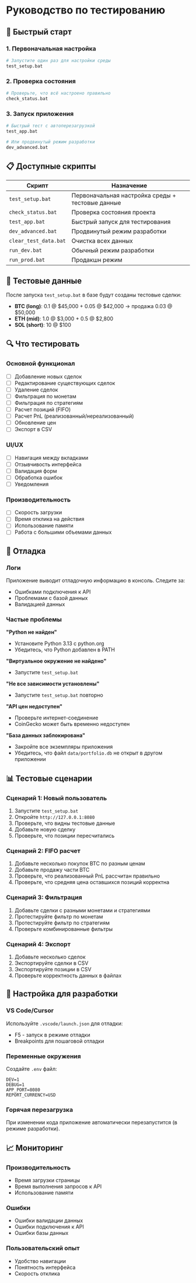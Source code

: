 # Руководство по тестированию

## 🚀 Быстрый старт

### 1. Первоначальная настройка
```bash
# Запустите один раз для настройки среды
test_setup.bat
```

### 2. Проверка состояния
```bash
# Проверьте, что всё настроено правильно
check_status.bat
```

### 3. Запуск приложения
```bash
# Быстрый тест с автоперезагрузкой
test_app.bat

# Или продвинутый режим разработки
dev_advanced.bat
```

## 📋 Доступные скрипты

| Скрипт | Назначение |
|--------|------------|
| `test_setup.bat` | Первоначальная настройка среды + тестовые данные |
| `check_status.bat` | Проверка состояния проекта |
| `test_app.bat` | Быстрый запуск для тестирования |
| `dev_advanced.bat` | Продвинутый режим разработки |
| `clear_test_data.bat` | Очистка всех данных |
| `run_dev.bat` | Обычный режим разработки |
| `run_prod.bat` | Продакшн режим |

## 🧪 Тестовые данные

После запуска `test_setup.bat` в базе будут созданы тестовые сделки:

- **BTC (long)**: 0.1 @ $45,000 + 0.05 @ $42,000 → продажа 0.03 @ $50,000
- **ETH (mid)**: 1.0 @ $3,000 + 0.5 @ $2,800
- **SOL (short)**: 10 @ $100

## 🔍 Что тестировать

### Основной функционал
- [ ] Добавление новых сделок
- [ ] Редактирование существующих сделок
- [ ] Удаление сделок
- [ ] Фильтрация по монетам
- [ ] Фильтрация по стратегиям
- [ ] Расчет позиций (FIFO)
- [ ] Расчет PnL (реализованный/нереализованный)
- [ ] Обновление цен
- [ ] Экспорт в CSV

### UI/UX
- [ ] Навигация между вкладками
- [ ] Отзывчивость интерфейса
- [ ] Валидация форм
- [ ] Обработка ошибок
- [ ] Уведомления

### Производительность
- [ ] Скорость загрузки
- [ ] Время отклика на действия
- [ ] Использование памяти
- [ ] Работа с большими объемами данных

## 🐛 Отладка

### Логи
Приложение выводит отладочную информацию в консоль. Следите за:
- Ошибками подключения к API
- Проблемами с базой данных
- Валидацией данных

### Частые проблемы

**"Python не найден"**
- Установите Python 3.13 с python.org
- Убедитесь, что Python добавлен в PATH

**"Виртуальное окружение не найдено"**
- Запустите `test_setup.bat`

**"Не все зависимости установлены"**
- Запустите `test_setup.bat` повторно

**"API цен недоступен"**
- Проверьте интернет-соединение
- CoinGecko может быть временно недоступен

**"База данных заблокирована"**
- Закройте все экземпляры приложения
- Убедитесь, что файл `data/portfolio.db` не открыт в другом приложении

## 📊 Тестовые сценарии

### Сценарий 1: Новый пользователь
1. Запустите `test_setup.bat`
2. Откройте `http://127.0.0.1:8080`
3. Проверьте, что видны тестовые данные
4. Добавьте новую сделку
5. Проверьте, что позиции пересчитались

### Сценарий 2: FIFO расчет
1. Добавьте несколько покупок BTC по разным ценам
2. Добавьте продажу части BTC
3. Проверьте, что реализованный PnL рассчитан правильно
4. Проверьте, что средняя цена оставшихся позиций корректна

### Сценарий 3: Фильтрация
1. Добавьте сделки с разными монетами и стратегиями
2. Протестируйте фильтр по монетам
3. Протестируйте фильтр по стратегиям
4. Проверьте комбинированные фильтры

### Сценарий 4: Экспорт
1. Добавьте несколько сделок
2. Экспортируйте сделки в CSV
3. Экспортируйте позиции в CSV
4. Проверьте корректность данных в файлах

## 🔧 Настройка для разработки

### VS Code/Cursor
Используйте `.vscode/launch.json` для отладки:
- F5 - запуск в режиме отладки
- Breakpoints для пошаговой отладки

### Переменные окружения
Создайте `.env` файл:
```
DEV=1
DEBUG=1
APP_PORT=8080
REPORT_CURRENCY=USD
```

### Горячая перезагрузка
При изменении кода приложение автоматически перезапустится (в режиме разработки).

## 📈 Мониторинг

### Производительность
- Время загрузки страницы
- Время выполнения запросов к API
- Использование памяти

### Ошибки
- Ошибки валидации данных
- Ошибки подключения к API
- Ошибки базы данных

### Пользовательский опыт
- Удобство навигации
- Понятность интерфейса
- Скорость отклика
